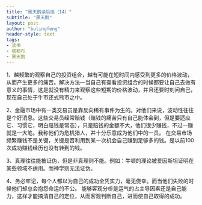 ```yaml
---
title: "黑天鹅读后感（14）"
subtitle: "黑天鹅"
layout: post
author: "bulingfeng"
header-style: text
tags:
- 读书
- 塔勒布
- 黑天鹅
---
```


1、越频繁的观察自己的投资组合，越有可能在短时间内感受到更多的价格波动，从而产生更多的痛苦。解决方法—当自己有查看投资组合的时候都要让自己去做有意义的事情，这是就没有精力来观察这些短期的价格波动，并且还要时刻问自己，现在自己处于牛市还式熊市之中。

2、金融市场中有一类交易员是靠反向稀有事件为生的。对他们来说，波动性往往是个好消息。这些交易员经常赔钱（赔钱的痛苦只有自己能体会到，但是要适应它、习惯它，明白赔钱是常态），只是赔钱的金额不大，他们很少赚钱，不过一赚就是一大笔。我称他们为危机猎人，并十分乐意成为他们中的一员。
在交易市场频繁赚钱不是关键，关键是否利用到某一次机会自己赚到足够多的钱。是以前100次成功赚钱经历也没有转到的钱。

3、真理往往能被证伪，但是非真理则不能。例如：牛顿的理论被爱因斯坦证明在某些领域不适用。而神学则无法证伪。

4、务必牢记，每个人都以为自己的成功全凭实力，毫无侥幸。而当他们失败的时候他们却总会抱怨命运的不公。
能够客观分析是运气的占主导因素还是自己能力，这样才能搞清自己的定位，从而客观判断自己，进而使自己取得的成功。